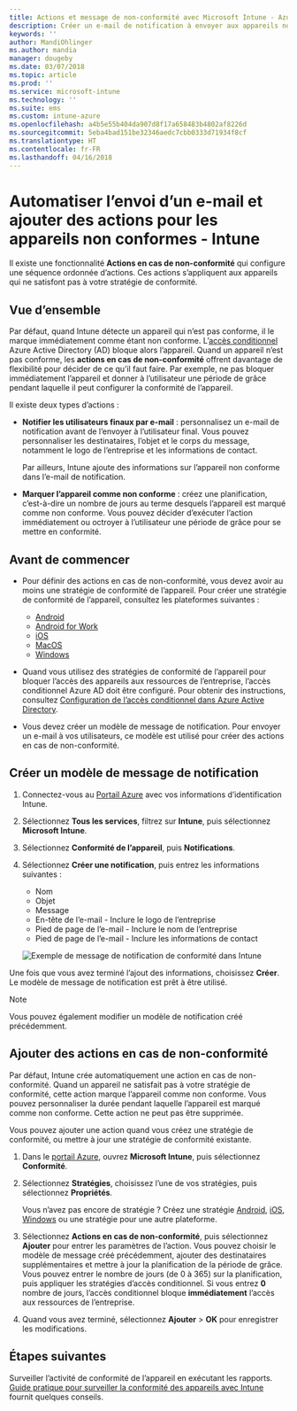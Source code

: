 ```yaml
---
title: Actions et message de non-conformité avec Microsoft Intune - Azure | Microsoft Docs
description: Créer un e-mail de notification à envoyer aux appareils non conformes. Ajoutez des actions après qu’un appareil a été marqué comme non conforme, par exemple ajoutez une période de grâce pour la conformité, ou créez une planification afin de bloquer l’accès jusqu’à ce que l’appareil soit conforme. Effectuez ces opérations à l’aide de Microsoft Intune dans Azure.
keywords: ''
author: MandiOhlinger
ms.author: mandia
manager: dougeby
ms.date: 03/07/2018
ms.topic: article
ms.prod: ''
ms.service: microsoft-intune
ms.technology: ''
ms.suite: ems
ms.custom: intune-azure
ms.openlocfilehash: a4b5e55b404da907d8f17a658483b4802af8226d
ms.sourcegitcommit: 5eba4bad151be32346aedc7cbb0333d71934f8cf
ms.translationtype: HT
ms.contentlocale: fr-FR
ms.lasthandoff: 04/16/2018
---
```

# <a name="automate-email-and-add-actions-for-noncompliant-devices---intune"></a>Automatiser l’envoi d’un e-mail et ajouter des actions pour les appareils non conformes - Intune

Il existe une fonctionnalité **Actions en cas de non-conformité** qui configure une séquence ordonnée d’actions. Ces actions s’appliquent aux appareils qui ne satisfont pas à votre stratégie de conformité. 

## <a name="overview"></a>Vue d’ensemble
Par défaut, quand Intune détecte un appareil qui n’est pas conforme, il le marque immédiatement comme étant non conforme. L’[accès conditionnel](https://docs.microsoft.com/azure/active-directory/active-directory-conditional-access-azure-portal) Azure Active Directory (AD) bloque alors l’appareil. Quand un appareil n’est pas conforme, les **actions en cas de non-conformité** offrent davantage de flexibilité pour décider de ce qu’il faut faire. Par exemple, ne pas bloquer immédiatement l’appareil et donner à l’utilisateur une période de grâce pendant laquelle il peut configurer la conformité de l’appareil.

Il existe deux types d’actions :

- **Notifier les utilisateurs finaux par e-mail** : personnalisez un e-mail de notification avant de l’envoyer à l’utilisateur final. Vous pouvez personnaliser les destinataires, l’objet et le corps du message, notamment le logo de l’entreprise et les informations de contact.

    Par ailleurs, Intune ajoute des informations sur l’appareil non conforme dans l’e-mail de notification.

- **Marquer l’appareil comme non conforme** : créez une planification, c’est-à-dire un nombre de jours au terme desquels l’appareil est marqué comme non conforme. Vous pouvez décider d’exécuter l’action immédiatement ou octroyer à l’utilisateur une période de grâce pour se mettre en conformité.

## <a name="before-you-begin"></a>Avant de commencer

- Pour définir des actions en cas de non-conformité, vous devez avoir au moins une stratégie de conformité de l’appareil. Pour créer une stratégie de conformité de l’appareil, consultez les plateformes suivantes :

  - [Android](compliance-policy-create-android.md)
  - [Android for Work](compliance-policy-create-android-for-work.md)
  - [iOS](compliance-policy-create-ios.md)
  - [MacOS](compliance-policy-create-mac-os.md)
  - [Windows](compliance-policy-create-windows.md)

- Quand vous utilisez des stratégies de conformité de l’appareil pour bloquer l’accès des appareils aux ressources de l’entreprise, l’accès conditionnel Azure AD doit être configuré. Pour obtenir des instructions, consultez [Configuration de l’accès conditionnel dans Azure Active Directory](https://docs.microsoft.com/azure/active-directory/active-directory-conditional-access-azure-portal).

- Vous devez créer un modèle de message de notification. Pour envoyer un e-mail à vos utilisateurs, ce modèle est utilisé pour créer des actions en cas de non-conformité.

## <a name="create-a-notification-message-template"></a>Créer un modèle de message de notification

1. Connectez-vous au [Portail Azure](https://portal.azure.com) avec vos informations d’identification Intune. 
2. Sélectionnez **Tous les services**, filtrez sur **Intune**, puis sélectionnez **Microsoft Intune**.
3. Sélectionnez **Conformité de l’appareil**, puis **Notifications**. 
4. Sélectionnez **Créer une notification**, puis entrez les informations suivantes :

   - Nom
   - Objet
   - Message
   - En-tête de l’e-mail - Inclure le logo de l’entreprise
   - Pied de page de l’e-mail - Inclure le nom de l’entreprise
   - Pied de page de l’e-mail - Inclure les informations de contact

   ![Exemple de message de notification de conformité dans Intune](./media/actionsfornoncompliance-1.PNG)

Une fois que vous avez terminé l’ajout des informations, choisissez **Créer**. Le modèle de message de notification est prêt à être utilisé.

> [!NOTE]
> Vous pouvez également modifier un modèle de notification créé précédemment.

## <a name="add-actions-for-noncompliance"></a>Ajouter des actions en cas de non-conformité

Par défaut, Intune crée automatiquement une action en cas de non-conformité. Quand un appareil ne satisfait pas à votre stratégie de conformité, cette action marque l’appareil comme non conforme. Vous pouvez personnaliser la durée pendant laquelle l’appareil est marqué comme non conforme. Cette action ne peut pas être supprimée.

Vous pouvez ajouter une action quand vous créez une stratégie de conformité, ou mettre à jour une stratégie de conformité existante. 

1. Dans le [portail Azure](https://portal.azure.com), ouvrez **Microsoft Intune**, puis sélectionnez **Conformité**.
2. Sélectionnez **Stratégies**, choisissez l’une de vos stratégies, puis sélectionnez **Propriétés**. 

   Vous n’avez pas encore de stratégie ? Créez une stratégie [Android](compliance-policy-create-android.md), [iOS](compliance-policy-create-ios.md), [Windows](compliance-policy-create-windows.md) ou une stratégie pour une autre plateforme.

3. Sélectionnez **Actions en cas de non-conformité**, puis sélectionnez **Ajouter** pour entrer les paramètres de l’action. Vous pouvez choisir le modèle de message créé précédemment, ajouter des destinataires supplémentaires et mettre à jour la planification de la période de grâce. Vous pouvez entrer le nombre de jours (de 0 à 365) sur la planification, puis appliquer les stratégies d’accès conditionnel. Si vous entrez **0** nombre de jours, l’accès conditionnel bloque **immédiatement** l’accès aux ressources de l’entreprise.

4. Quand vous avez terminé, sélectionnez **Ajouter** > **OK** pour enregistrer les modifications.

## <a name="next-steps"></a>Étapes suivantes
Surveiller l’activité de conformité de l’appareil en exécutant les rapports. [Guide pratique pour surveiller la conformité des appareils avec Intune](device-compliance-monitor.md) fournit quelques conseils.
